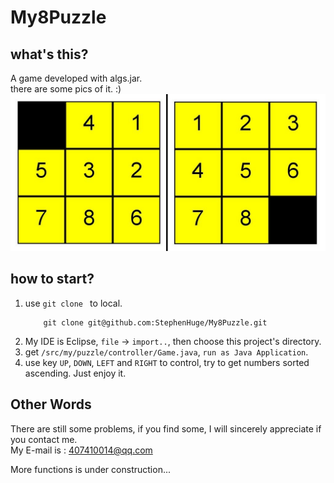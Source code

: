 # My8Puzzle

## what's this?
A game developed with algs.jar.  
there are some pics of it. :)
![](https://github.com/StephenHuge/Markdown_Pic/blob/master/Java/Game/8Puzzle/game.jpg?raw=true)
## how to start?
1. use `git clone ` to local.
    ```
        git clone git@github.com:StephenHuge/My8Puzzle.git
    ```
2. My IDE is Eclipse, `file` -> `import..`, then choose this project's directory.
3. get `/src/my/puzzle/controller/Game.java`, `run as Java Application`.
4. use key `UP`, `DOWN`, `LEFT` and `RIGHT` to control, try to get numbers sorted ascending. Just enjoy it.

## Other Words
There are still some problems, if you find some, I will sincerely appreciate if you contact me.  
My E-mail is : 407410014@qq.com

More functions is under construction...
